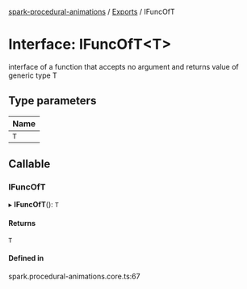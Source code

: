[spark-procedural-animations](../README.md) / [Exports](../modules.md) / IFuncOfT

# Interface: IFuncOfT<T\>

interface of a function that accepts no argument
and returns value of generic type T

## Type parameters

| Name |
| :------ |
| `T` |

## Callable

### IFuncOfT

▸ **IFuncOfT**(): `T`

#### Returns

`T`

#### Defined in

spark.procedural-animations.core.ts:67
